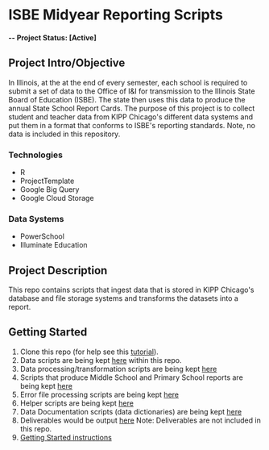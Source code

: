 # ISBE Midyear Reporting Scripts

#### -- Project Status: [Active]

## Project Intro/Objective
In Illinois, at the at the end of every semester, each school is required to submit a set of data to the Office of I&I for transmission to the Illinois State Board of Education (ISBE). The state then uses this data to produce the annual State School Report Cards. The purpose of this project is to collect student and teacher data from KIPP Chicago's different data systems and put them in a format that conforms to ISBE's reporting standards. Note, no data is included in this repository. 

### Technologies
* R
* ProjectTemplate
* Google Big Query
* Google Cloud Storage

### Data Systems
* PowerSchool
* Illuminate Education

## Project Description
This repo contains scripts that ingest data that is stored in KIPP Chicago's database and file storage systems and transforms the datasets into a report. 

## Getting Started

1. Clone this repo (for help see this [tutorial](https://help.github.com/articles/cloning-a-repository/)).
2. Data scripts are being kept [here](https://github.com/kippchicago/isbe_midyear_reporting/tree/master/data) within this repo.
3. Data processing/transformation scripts are being kept [here](https://github.com/kippchicago/isbe_midyear_reporting/tree/master/munge)
4. Scripts that produce Middle School and Primary School reports are being kept [here](https://github.com/kippchicago/isbe_midyear_reporting/tree/master/src)
5. Error file processing scripts are being kept [here](https://github.com/kippchicago/isbe_midyear_reporting/tree/master/src)
6. Helper scripts are being kept [here](https://github.com/kippchicago/isbe_midyear_reporting/tree/master/lib)
5. Data Documentation scripts (data dictionaries) are being kept [here](https://github.com/kippchicago/isbe_midyear_reporting/tree/master/documentation)
8. Deliverables would be output [here](https://github.com/kippchicago/isbe_midyear_reporting/tree/master/output) Note: Deliverables are not included in this repo. 
9. [Getting Started instructions](#)
